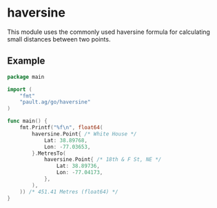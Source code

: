 haversine
=========

This module uses the commonly used haversine formula for calculating small
distances between two points.

Example
-------

```go
package main

import (
	"fmt"
	"pault.ag/go/haversine"
)

func main() {
	fmt.Printf("%f\n", float64(
		haversine.Point{ /* White House */
			Lat: 38.89768,
			Lon: -77.03653,
		}.MetresTo(
			haversine.Point{ /* 18th & F St, NE */
				Lat: 38.89736,
				Lon: -77.04173,
			},
		),
	)) /* 451.41 Metres (float64) */
}
```
